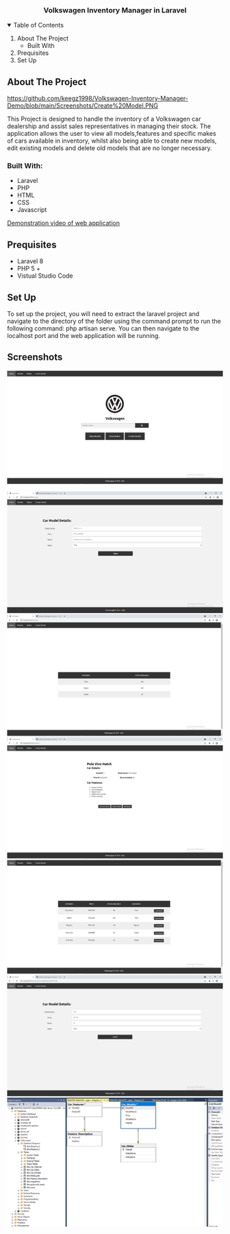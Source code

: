   <h3 align="center">Volkswagen Inventory Manager in Laravel</h3>

<!-- TABLE OF CONTENTS -->
<details open="open">
  <summary>Table of Contents</summary>
  <ol>
    <li>
      About The Project
      <ul>
        <li>Built With</li>
      </ul>
     <li>Prequisites</li>
      </ul>
 <li>Set Up</li>
      </ul>
    </li>
    
  </ol>
</details>



<!-- ABOUT THE PROJECT -->
## About The Project

https://github.com/keegz1998/Volkswagen-Inventory-Manager-Demo/blob/main/Screenshots/Create%20Model.PNG

This Project is designed to handle the inventory of a Volkswagen car dealership and assist sales representatives in managing their stock. The application allows the user to 
view all models,features and specific makes of cars available in inventory, whilst also being able to create new models, edit existing models and delete old models that are no longer necessary.

### Built With:


* Laravel
* PHP
* HTML
* CSS
* Javascript

<a href='https://youtu.be/A4wHUbDeG4s'>Demonstration video of web application</a>

## Prequisites
* Laravel 8
* PHP 5 +
* Vistual Studio Code
## Set Up
To set up the project, you will need to extract the laravel project and navigate to the directory of the folder using the command prompt to run the following command: php artisan serve.
You can then navigate to the localhost port and the web application will be running.
<!-- SCREENSHOTS -->
## Screenshots
![Home Page](https://github.com/keegz1998/Volkswagen-Inventory-Manager-Demo/blob/main/Screenshots/Home%20Page.PNG)

![Create Model Page](https://github.com/keegz1998/Volkswagen-Inventory-Manager-Demo/blob/main/Screenshots/Create%20Model.PNG)
![Makes Display Page](https://github.com/keegz1998/Volkswagen-Inventory-Manager-Demo/blob/main/Screenshots/Makes.PNG)
![Model Info Page](https://github.com/keegz1998/Volkswagen-Inventory-Manager-Demo/blob/main/Screenshots/Model%20Info.PNG)
![Models Display Page](https://github.com/keegz1998/Volkswagen-Inventory-Manager-Demo/blob/main/Screenshots/Models.PNG)
![Edit Model Page](https://github.com/keegz1998/Volkswagen-Inventory-Manager-Demo/blob/main/Screenshots/Edit%20Model.PNG)
![ERD Design](https://github.com/keegz1998/Volkswagen-Inventory-Manager-Demo/blob/main/Screenshots/ERD.PNG)





